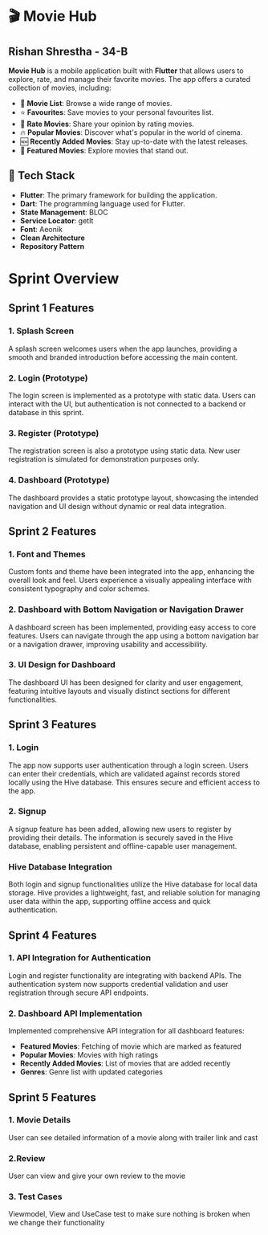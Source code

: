 # 🎬 Movie Hub
## Rishan Shrestha - 34-B

**Movie Hub** is a mobile application built with **Flutter** that allows users to explore, rate, and manage their favorite movies. The app offers a curated collection of movies, including:

- 📃 **Movie List**: Browse a wide range of movies.
- ⭐ **Favourites**: Save movies to your personal favourites list.
- 🎯 **Rate Movies**: Share your opinion by rating movies.
- 🔥 **Popular Movies**: Discover what's popular in the world of cinema.
- 🆕 **Recently Added Movies**: Stay up-to-date with the latest releases.
- 🎥 **Featured Movies**: Explore movies that stand out.

## 🚀 Tech Stack

- **Flutter**: The primary framework for building the application.
- **Dart**: The programming language used for Flutter.
- **State Management**: BLOC
- **Service Locator**: getIt
- **Font**: Aeonik
- **Clean Architecture**
- **Repository Pattern**

# Sprint Overview

## Sprint 1 Features

### 1. Splash Screen
A splash screen welcomes users when the app launches, providing a smooth and branded introduction before accessing the main content.

### 2. Login (Prototype)
The login screen is implemented as a prototype with static data. Users can interact with the UI, but authentication is not connected to a backend or database in this sprint.

### 3. Register (Prototype)
The registration screen is also a prototype using static data. New user registration is simulated for demonstration purposes only.

### 4. Dashboard (Prototype)
The dashboard provides a static prototype layout, showcasing the intended navigation and UI design without dynamic or real data integration.

## Sprint 2 Features

### 1. Font and Themes
Custom fonts and theme have been integrated into the app, enhancing the overall look and feel. Users experience a visually appealing interface with consistent typography and color schemes.

### 2. Dashboard with Bottom Navigation or Navigation Drawer
A dashboard screen has been implemented, providing easy access to core features. Users can navigate through the app using a bottom navigation bar or a navigation drawer, improving usability and accessibility.

### 3. UI Design for Dashboard
The dashboard UI has been designed for clarity and user engagement, featuring intuitive layouts and visually distinct sections for different functionalities.

## Sprint 3 Features

### 1. Login
The app now supports user authentication through a login screen. Users can enter their credentials, which are validated against records stored locally using the Hive database. This ensures secure and efficient access to the app.

### 2. Signup
A signup feature has been added, allowing new users to register by providing their details. The information is securely saved in the Hive database, enabling persistent and offline-capable user management.

### Hive Database Integration
Both login and signup functionalities utilize the Hive database for local data storage. Hive provides a lightweight, fast, and reliable solution for managing user data within the app, supporting offline access and quick authentication.

## Sprint 4 Features

### 1. API Integration for Authentication
Login and register functionality are integrating with backend APIs. The authentication system now supports credential validation and user registration through secure API endpoints.

### 2. Dashboard API Implementation
Implemented comprehensive API integration for all dashboard features:
- **Featured Movies**: Fetching of movie which are marked as featured
- **Popular Movies**: Movies with high ratings
- **Recently Added Movies**: List of movies that are added recently
- **Genres**: Genre list with updated categories


## Sprint 5 Features

### 1. Movie Details
User can see detailed information of a movie along with trailer link and cast 

### 2.Review
User can view and give your own review to the movie

### 3. Test Cases
Viewmodel, View and UseCase test to make sure nothing is broken when we change their functionality
